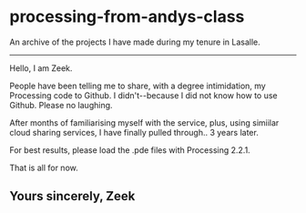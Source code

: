 # processing-from-andys-class
An archive of the projects I have made during my tenure in Lasalle.

------------------------------------------------------------------------------------------------------------------------------
Hello, I am Zeek.

People have been telling me to share, with a degree intimidation, my Processing code to Github. I didn't--because I did not know how to use Github. Please no laughing.

After months of familiarising myself with the service, plus, using simiilar cloud sharing services, I have finally pulled through.. 3 years later.

For best results, please load the .pde files with Processing 2.2.1.

That is all for now.

Yours sincerely,
Zeek
------------------------------------------------------------------------------------------------------------------------------
